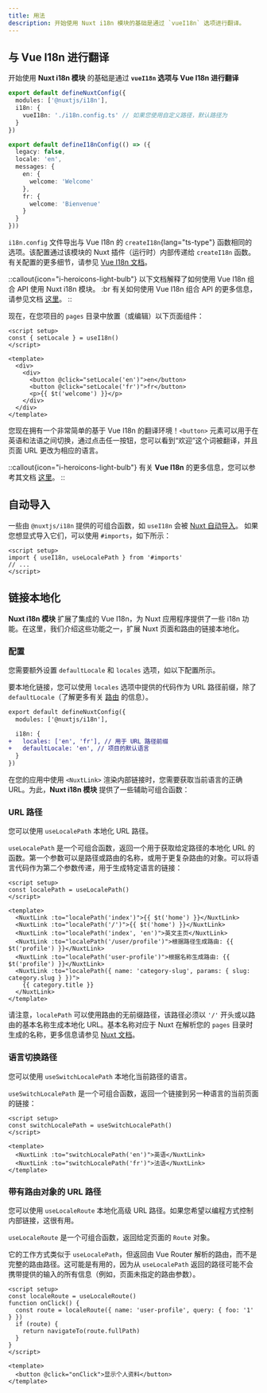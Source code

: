 ```yaml
---
title: 用法
description: 开始使用 Nuxt i18n 模块的基础是通过 `vueI18n` 选项进行翻译。
---
```


## 与 Vue I18n 进行翻译

开始使用 **Nuxt i18n 模块** 的基础是通过 **`vueI18n` 选项与 Vue I18n 进行翻译**

```ts [nuxt.config.ts]
export default defineNuxtConfig({
  modules: ['@nuxtjs/i18n'],
  i18n: {
    vueI18n: './i18n.config.ts' // 如果您使用自定义路径，默认路径为
  }
})
```

```ts [i18n/i18n.config.ts]
export default defineI18nConfig(() => ({
  legacy: false,
  locale: 'en',
  messages: {
    en: {
      welcome: 'Welcome'
    },
    fr: {
      welcome: 'Bienvenue'
    }
  }
}))
```

`i18n.config` 文件导出与 Vue I18n 的 `createI18n`{lang="ts-type"} 函数相同的选项。该配置通过该模块的 Nuxt 插件（运行时）内部传递给 `createI18n` 函数。有关配置的更多细节，请参见 [Vue I18n 文档](https://vue-i18n.intlify.dev/api/general.html#createi18n)。

::callout{icon="i-heroicons-light-bulb"}
以下文档解释了如何使用 Vue I18n 组合 API 使用 Nuxt i18n 模块。 :br
有关如何使用 Vue I18n 组合 API 的更多信息，请参见文档 [这里](https://vue-i18n.intlify.dev/guide/advanced/composition.html)。
::

现在，在您项目的 `pages` 目录中放置（或编辑）以下页面组件：

```vue [pages/index.vue]
<script setup>
const { setLocale } = useI18n()
</script>

<template>
  <div>
    <div>
      <button @click="setLocale('en')">en</button>
      <button @click="setLocale('fr')">fr</button>
      <p>{{ $t('welcome') }}</p>
    </div>
  </div>
</template>
```

您现在拥有一个非常简单的基于 Vue I18n 的翻译环境！`<button>` 元素可以用于在英语和法语之间切换，通过点击任一按钮，您可以看到“欢迎”这个词被翻译，并且页面 URL 更改为相应的语言。

::callout{icon="i-heroicons-light-bulb"}
有关 **Vue I18n** 的更多信息，您可以参考其文档 [这里](https://vue-i18n.intlify.dev/)。
::

## 自动导入

一些由 `@nuxtjs/i18n` 提供的可组合函数，如 `useI18n` 会被 [Nuxt 自动导入](https://nuxt.com/docs/guide/concepts/auto-imports#auto-imports)。
如果您想显式导入它们，可以使用 `#imports`，如下所示：

```vue
<script setup>
import { useI18n, useLocalePath } from '#imports'
// ...
</script>
```

## 链接本地化

**Nuxt i18n 模块** 扩展了集成的 Vue I18n，为 Nuxt 应用程序提供了一些 i18n 功能。在这里，我们介绍这些功能之一，扩展 Nuxt 页面和路由的链接本地化。

### 配置

您需要额外设置 `defaultLocale` 和 `locales` 选项，如以下配置所示。

要本地化链接，您可以使用 `locales` 选项中提供的代码作为 URL 路径前缀，除了 `defaultLocale`（了解更多有关 [路由](/docs/guide) 的信息）。

```diff [nuxt.config.ts]
export default defineNuxtConfig({
  modules: ['@nuxtjs/i18n'],

  i18n: {
+   locales: ['en', 'fr'], // 用于 URL 路径前缀
+   defaultLocale: 'en', // 项目的默认语言
  }
})
```

在您的应用中使用 `<NuxtLink>` 渲染内部链接时，您需要获取当前语言的正确 URL。为此，**Nuxt i18n 模块** 提供了一些辅助可组合函数：

### URL 路径

您可以使用 `useLocalePath` 本地化 URL 路径。

`useLocalePath` 是一个可组合函数，返回一个用于获取给定路径的本地化 URL 的函数。第一个参数可以是路径或路由的名称，或用于更复杂路由的对象。可以将语言代码作为第二个参数传递，用于生成特定语言的链接：

```vue
<script setup>
const localePath = useLocalePath()
</script>

<template>
  <NuxtLink :to="localePath('index')">{{ $t('home') }}</NuxtLink>
  <NuxtLink :to="localePath('/')">{{ $t('home') }}</NuxtLink>
  <NuxtLink :to="localePath('index', 'en')">英文主页</NuxtLink>
  <NuxtLink :to="localePath('/user/profile')">根据路径生成路由: {{ $t('profile') }}</NuxtLink>
  <NuxtLink :to="localePath('user-profile')">根据名称生成路由: {{ $t('profile') }}</NuxtLink>
  <NuxtLink :to="localePath({ name: 'category-slug', params: { slug: category.slug } })">
    {{ category.title }}
  </NuxtLink>
</template>
```

请注意，`localePath` 可以使用路由的无前缀路径，该路径必须以 `'/'` 开头或以路由的基本名称生成本地化 URL。基本名称对应于 Nuxt 在解析您的 `pages` 目录时生成的名称，更多信息请参见 [Nuxt 文档](https://nuxt.com/docs/guide/directory-structure/pages)。

### 语言切换路径

您可以使用 `useSwitchLocalePath` 本地化当前路径的语言。

`useSwitchLocalePath` 是一个可组合函数，返回一个链接到另一种语言的当前页面的链接：

```vue
<script setup>
const switchLocalePath = useSwitchLocalePath()
</script>

<template>
  <NuxtLink :to="switchLocalePath('en')">英语</NuxtLink>
  <NuxtLink :to="switchLocalePath('fr')">法语</NuxtLink>
</template>
```

### 带有路由对象的 URL 路径

您可以使用 `useLocaleRoute` 本地化高级 URL 路径。如果您希望以编程方式控制内部链接，这很有用。

`useLocaleRoute` 是一个可组合函数，返回给定页面的 `Route` 对象。

它的工作方式类似于 `useLocalePath`，但返回由 Vue Router 解析的路由，而不是完整的路由路径。这可能是有用的，因为从 `useLocalePath` 返回的路径可能不会携带提供的输入的所有信息（例如，页面未指定的路由参数）。

```vue
<script setup>
const localeRoute = useLocaleRoute()
function onClick() {
  const route = localeRoute({ name: 'user-profile', query: { foo: '1' } })
  if (route) {
    return navigateTo(route.fullPath)
  }
}
</script>

<template>
  <button @click="onClick">显示个人资料</button>
</template>
```
